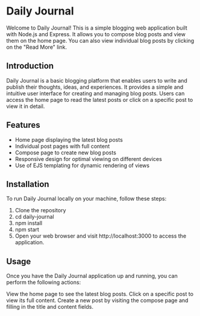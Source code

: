 # Daily Journal

Welcome to Daily Journal! This is a simple blogging web application built with Node.js and Express. It allows you to compose blog posts and view them on the home page. You can also view individual blog posts by clicking on the "Read More" link.

## Introduction

Daily Journal is a basic blogging platform that enables users to write and publish their thoughts, ideas, and experiences. It provides a simple and intuitive user interface for creating and managing blog posts. Users can access the home page to read the latest posts or click on a specific post to view it in detail.

## Features

- Home page displaying the latest blog posts
- Individual post pages with full content
- Compose page to create new blog posts
- Responsive design for optimal viewing on different devices
- Use of EJS templating for dynamic rendering of views

## Installation

To run Daily Journal locally on your machine, follow these steps:

1. Clone the repository
2. cd daily-journal
3. npm install
4. npm start
5. Open your web browser and visit http://localhost:3000 to access the application.

## Usage

Once you have the Daily Journal application up and running, you can perform the following actions:

View the home page to see the latest blog posts.
Click on a specific post to view its full content.
Create a new post by visiting the compose page and filling in the title and content fields.
